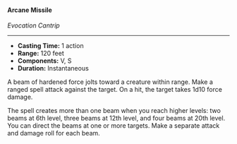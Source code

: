 #### Arcane Missile
*Evocation Cantrip*
___
- **Casting Time:** 1 action
- **Range:** 120 feet
- **Components:** V, S
- **Duration:** Instantaneous

A beam of hardened force jolts toward a creature within range. Make a ranged spell attack against the target. On a hit, the target takes 1d10 force damage.

The spell creates more than one beam when you reach higher levels: two beams at 6th level, three beams at 12th level, and four beams at 20th level. You can direct the beams at one or more targets. Make a separate attack and damage roll for each beam.